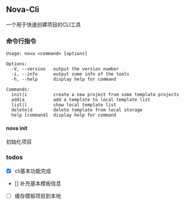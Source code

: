 ## Nova-Cli

一个用于快速创建项目的CLI工具

### 命令行指令

```
Usage: nova <command> [options]

Options:
  -V, --version   output the version number
  -i, --info      output some info of the tools
  -h, --help      display help for command

Commands:
  init|i          create a new project from some template projects
  add|a           add a template to local template list
  list|l          show local template list
  delete|d        delete template from local storage
  help [command]  display help for command
```

#### nova init
初始化项目

### todos

- [x] cli基本功能完成
- [] 补充基本模板信息
- [ ] 缓存模板项目到本地
